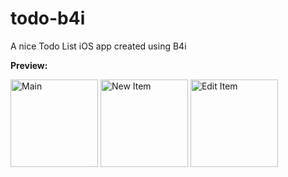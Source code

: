 # todo-b4i
A nice Todo List iOS app created using B4i

**Preview:**

<img src="https://github.com/pyhoon/todo-b4i/blob/master/Preview/1.png" width="140" title="Main" /> <img src="https://github.com/pyhoon/todo-b4i/blob/master/Preview/2.png" width="140" title="New Item" /> <img src="https://github.com/pyhoon/todo-b4i/blob/master/Preview/3.png" width="140" title="Edit Item" />
